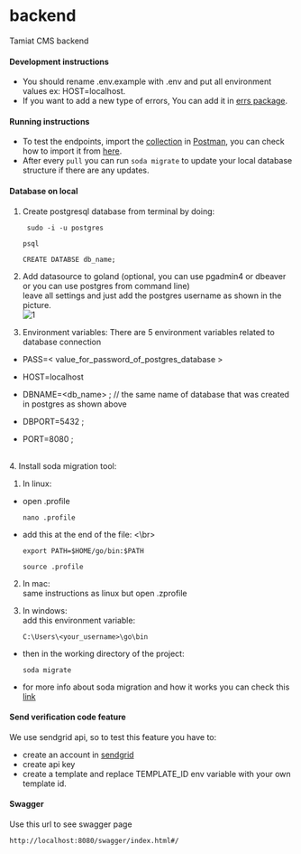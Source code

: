 

# backend
Tamiat CMS backend

#### Development instructions
- You should rename .env.example with .env and put all environment values
  ex: HOST=localhost.
- If you want to add a new type of errors, You can add it in [errs package](pkg/errs/errors.go).

#### Running instructions

- To test  the endpoints, import the [collection]() in [Postman](https://www.postman.com/), you can check how to import it from [here](https://kb.datamotion.com/?ht_kb=postman-instructions-for-exporting-and-importing).
- After every  `pull` you can run `soda migrate` to update your local database structure if there are any updates.
#### Database on local
1. Create postgresql database  from terminal by doing:

    ```
     sudo -i -u postgres
     ```  
   ```  
   psql  
   ```  
   ```  
   CREATE DATABSE db_name;  
    ```
2. Add datasource to goland (optional, you can use pgadmin4 or dbeaver or you can use postgres from command line)  
   leave all settings and just add the postgres username as shown in the picture.  
   ![1](https://user-images.githubusercontent.com/49435053/132143481-3b7f28da-55da-4d48-adca-affa7afb02b8.png)

3. Environment variables:
   There are 5 environment variables related to database connection</br>

- PASS=< value_for_password_of_postgres_database >

- HOST=localhost </br>

- DBNAME=<db_name> ;  // the same name of database that was created in postgres as shown above</br>

- DBPORT=5432 ; </br>

- PORT=8080 ; </br>

\
4. Install soda migration tool:
1. In linux:
- open .profile
  ```  
  nano .profile  
  ```  
- add this at the end of the file: <\br>
  ```
  export PATH=$HOME/go/bin:$PATH  
  ```
  ```  
  source .profile  
  ```  
2. In mac:  
   same instructions as linux but open .zprofile

3. In windows:  
   add this environment variable:
   ```  
   C:\Users\<your_username>\go\bin  
   ```  
- then in the working directory of the project:
  ```
  soda migrate
  ```
- for more info about soda migration and how it works you can check this [link](https://gobuffalo.io/en/docs/db/toolbox)

#### Send verification code feature
We use sendgrid api, so to test this feature you have to:
- create an account in [sendgrid](https://sendgrid.com/)
-   create api key
-  create a template and replace TEMPLATE_ID env variable with your own template id.
#### Swagger
Use this url to see swagger page
```  
http://localhost:8080/swagger/index.html#/  
```